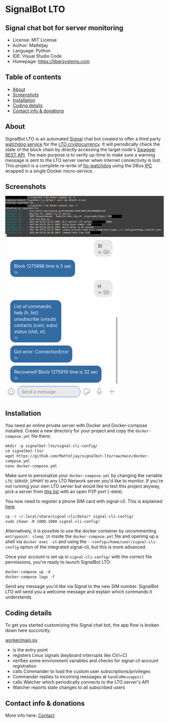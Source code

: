 # SignalBot LTO
## Signal chat bot for server monitoring

- License: MIT License
- Author: Matteljay
- Language: Python
- IDE: Visual Studio Code
- Homepage: https://libersystems.com

## Table of contents

- [About](#about)
- [Screenshots](#screenshots)
- [Installation](#installation)
- [Coding details](#Coding-details)
- [Contact info & donations](#contact-info--donations)

## About

SignalBot LTO is an automated [Signal](https://www.signal.org/) chat bot created to offer a third party [watchdog service](https://en.wikipedia.org/wiki/Watchdog_timer) for the [LTO cryptocurrency](https://ltonetwork.com/). It will periodically check the state of the block chain by directly accessing the target node's [Swagger REST API](https://swagger.io/). The main purpose is to verify up-time to make sure a warning message is sent to the LTO server owner when internet connectivity is lost. This project is a complete re-write of [lto-watchdog](https://github.com/Matteljay/lto-watchdog) using the DBus [IPC](https://www.geeksforgeeks.org/inter-process-communication-ipc/) wrapped in a single Docker micro-service.

## Screenshots

![docker](screenshots/docker.png)
![chat](screenshots/chat.png)

## Installation

You need an online private server with Docker and Docker-compose installed. Create a new directory for your project and copy the `docker-compose.yml` file there:

    mkdir -p signalbot-lto/signal-cli-config/
    cd signalbot-lto/
    wget https://github.com/Matteljay/signalbot-lto/raw/main/docker-compose.yml
    nano docker-compose.yml

Make sure to personalize your `docker-compose.yml` by changing the variable `LTO_SERVER_IPPORT` to any LTO Network server you'd like to monitor. If you're not running your own LTO server but would like to test this project anyway, pick a server from [this list](https://lto.tools/nodes/) with an open P2P port (`:6869`).

You now need to register a phone SIM card with signal-cli. This is explained [here](https://github.com/AsamK/signal-cli#usage).

    cp -r ~/.local/share/signal-cli/data/* signal-cli-config/
    sudo chown -R 1000.1000 signal-cli-config/

Alternatively, it is possible to use the docker container by uncommenting `entrypoint: sleep 1h` inside the `docker-compose.yml` file and opening up a shell via `docker exec -it` and using the `--config=/home/user/signal-cli-config` option of the integrated signal-cli, but this is more advanced.

Once your account is set up in `signal-cli-config/` with the correct file permissions, you're ready to launch SignalBot LTO:

    docker-compose up -d
    docker-compose logs -f

Send any message you'd like via Signal to the new SIM number. SignalBot LTO will send you a welcome message and explain which commands it understands.

## Coding details

To get you started customizing this Signal chat bot, the app flow is broken down here succinctly:

[worker/main.py](worker/main.py)
- is the entry point
- registers Linux signals (keyboard interrupts like Ctrl+C)
- verifies some environment variables and checks for signal-cli account registration
- calls Commander to load the custom user subscriptions/privileges
- Commander replies to incoming messages at `handleMessages()`
- calls Watcher which periodically connects to the LTO server's API
- Watcher reports state changes to all subscribed users

## Contact info & donations

More info here: [Contact](CONTACT.md)
